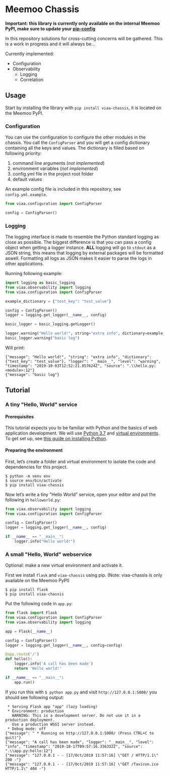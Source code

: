 # Meemoo Chassis

**Important: this library is currently only available on the internal Meemoo
PyPI, make sure to update your
[pip-config](https://pip.pypa.io/en/stable/user_guide/#config-file)**


In this repository solutions for cross-cutting concerns will be gathered. This
is a work in progress and it will always be...

Currently implemented:
- Configuration
- Observability
  - Logging
  - Correlation

## Usage

Start by installing the library with `pip install viaa-chassis`, it is located
on the Meemoo PyPI.

### Configuration

You can use the configuration to configure the other modules in the chassis.
You call the `ConfigParser` and you will get a config dictionary containing all
the keys and values. The dictionary is filled based on following priority:

1. command line arguments (*not implemented*)
2. environment variables (*not implemented*)
3. config.yml file in the project root folder
4. default values

An example config file is included in this repository, see
`config.yml.example`.

```python
from viaa.configuration import ConfigParser

config = ConfigParser()
```

### Logging

The logging interface is made to resemble the Python standard logging as close as possible.
The biggest difference is that you can pass a config object when getting a logger instance.
**ALL** logging will go to `stdout` as a JSON string, this means that logging by external packages will be formatted aswell.
Formatting all logs as JSON makes it easier to parse the logs in other applications.

Running following example:

```python
import logging as basic_logging
from viaa.observability import logging
from viaa.configuration import ConfigParser

example_dictionary = {"test_key": "test_value"}

config = ConfigParser()
logger = logging.get_logger(__name__, config)

basic_logger = basic_logging.getLogger()

logger.warning("Hello world!", string="extra info", dictionary=example_dictionary)
basic_logger.warning("basic log")
```

Will print:
```
{"message": "Hello world!", "string": "extra info", "dictionary": {"test_key": "test_value"}, "logger": "__main__", "level": "warning", "timestamp": "2019-10-03T12:52:21.857624Z", "source": ".\\hello.py:<module>:12"}
{"message": "basic log"}
```


## Tutorial

### A tiny "Hello, World" service

#### Prerequisites

This tutorial expects you to be familiar with Python and the basics of web
application development. We will use [Python 3.7](https://www.python.org/)
and  [virtual environments](https://virtualenv.pypa.io/en/stable/). To get set
up, see  [this guide on installing
Python](https://realpython.com/installing-python/).

#### Preparing the environment

First, let’s create a folder and virtual environment to isolate the code and dependencies for this project.

```shell
$ python -m venv env
$ source env/bin/activate
$ pip install viaa-chassis
```

Now let’s write a tiny "Hello World" service, open your editor and put the following in `helloworld.py`:

```python
from viaa.observability import logging
from viaa.configuration import ConfigParser

config = ConfigParser()
logger = logging.get_logger(__name__, config)

if __name__ == "__main__":
    logger.info("Hello world!")
```

### A small "Hello, World" webservice

Optional: make a new virtual environment and activate it.

First we install `flask` and `viaa-chassis` using pip. (Note: viaa-chassis is only available on the Meemoo PyPI)

```shell
$ pip install flask
$ pip install viaa-chassis
```

Put the following code in `app.py`:

```python
from flask import Flask
from viaa.configuration import ConfigParser
from viaa.observability import logging

app = Flask(__name__)

config = ConfigParser()
logger = logging.get_logger(__name__, config=config)

@app.route('/')
def hello():
    logger.info('A call has been made')
    return 'Hello world!'

if __name__ == "__main__":
    app.run()
```

If you run this with `$ python app.py` and visit `http://127.0.0.1:5000/` you should see following output:

```
 * Serving Flask app "app" (lazy loading)
 * Environment: production
   WARNING: This is a development server. Do not use it in a production deployment.
   Use a production WSGI server instead.
 * Debug mode: off
{"message": " * Running on http://127.0.0.1:5000/ (Press CTRL+C to quit)"}
{"message": "A call has been made", "logger": "__main__", "level": "info", "timestamp": "2019-10-17T09:57:16.336332Z", "source": ".\\app.py:hello:12"}
{"message": "127.0.0.1 - - [17/Oct/2019 11:57:16] \"GET / HTTP/1.1\" 200 -"}
{"message": "127.0.0.1 - - [17/Oct/2019 11:57:16] \"GET /favicon.ico HTTP/1.1\" 404 -"}
```
